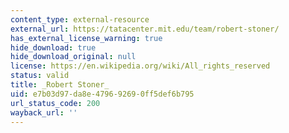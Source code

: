 ```yaml
---
content_type: external-resource
external_url: https://tatacenter.mit.edu/team/robert-stoner/
has_external_license_warning: true
hide_download: true
hide_download_original: null
license: https://en.wikipedia.org/wiki/All_rights_reserved
status: valid
title: _Robert Stoner_
uid: e7b03d97-da8e-4796-9269-0ff5def6b795
url_status_code: 200
wayback_url: ''
---
```


